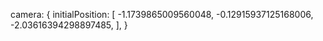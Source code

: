  camera: {
    initialPosition: [
      -1.1739865009560048, -0.12915937125168006, -2.03616394298897485,
      ],
      }
